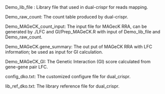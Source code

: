 Demo_lib_file : Library file that used in dual-crispr for reads mapping.

Demo_raw_count: The count table produced by dual-crispr.

Demo_MAGeCK_count_input: The input file for MAGecK RRA, can be generated by ./LFC and GI/Prep_MAGeCK.R with input of Demo_lib_file and Demo_raw_count.

Demo_MAGeCK.gene_summary: The out put of MAGeCK RRA with LFC information; be used as input for GI calculation.

Demo_MAGeCK_GI: The Genetic Interaction (GI) score calculated from gene-gene pair LFC. 

config_dko.txt: The customized configure file for dual_crispr.

lib_ref_dko.txt: The library reference file for dual_crispr.
